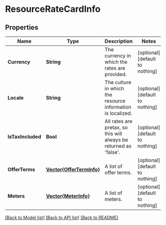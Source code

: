 # ResourceRateCardInfo


## Properties
Name | Type | Description | Notes
------------ | ------------- | ------------- | -------------
**Currency** | **String** | The currency in which the rates are provided. | [optional] [default to nothing]
**Locale** | **String** | The culture in which the resource information is localized. | [optional] [default to nothing]
**IsTaxIncluded** | **Bool** | All rates are pretax, so this will always be returned as &#39;false&#39;. | [optional] [default to nothing]
**OfferTerms** | [**Vector{OfferTermInfo}**](OfferTermInfo.md) | A list of offer terms. | [optional] [default to nothing]
**Meters** | [**Vector{MeterInfo}**](MeterInfo.md) | A list of meters. | [optional] [default to nothing]


[[Back to Model list]](../README.md#models) [[Back to API list]](../README.md#api-endpoints) [[Back to README]](../README.md)


